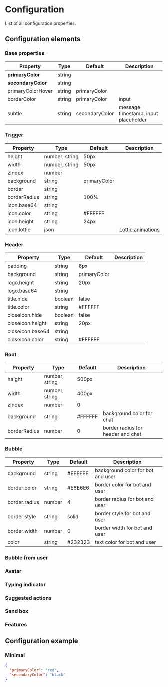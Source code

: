 # Configuration

List of all configuration properties.

## Configuration elements

### Base properties

| Property           | Type   | Default         | Description                          |
|--------------------|--------|-----------------|--------------------------------------|
| **primaryColor**   | string |                 |                                      |
| **secondaryColor** | string |                 |                                      |
| primaryColorHover  | string |  primaryColor   |                                      |
| borderColor        | string |  primaryColor   | input                                |
| subtle             | string |  secondaryColor | message timestamp, input placeholder |

### Trigger

| Property     | Type           | Default      | Description                                   |
|--------------|----------------|--------------|-----------------------------------------------|
| height       | number, string | 50px         |                                               |
| width        | number, string | 50px         |                                               |
| zIndex       | number         |              |                                               |
| background   | string         | primaryColor |                                               |
| border       | string         |              |                                               |
| borderRadius | string         | 100%         |                                               |
| icon.base64  | string         |              |                                               |
| icon.color   | string         | #FFFFFF      |                                               |
| icon.height  | string         | 24px         |                                               |
| icon.lottie  | json           |              | [Lottie animations](https://lottiefiles.com/) |

### Header

| Property         | Type    | Default      | Description |
|------------------|---------|--------------|-------------|
| padding          | string  | 8px          |             |
| background       | string  | primaryColor |             |
| logo.height      | string  | 20px         |             |
| logo.base64      | string  |              |             |
| title.hide       | boolean | false        |             |
| title.color      | string  | #FFFFFF      |             |
| closeIcon.hide   | boolean | false        |             |
| closeIcon.height | string  | 20px         |             |
| closeIcon.base64 | string  |              |             |
| closeIcon.color  | string  | #FFFFFF      |             |

### Root

| Property     | Type           | Default | Description                       |
|--------------|----------------|---------|-----------------------------------|
| height       | number, string | 500px   |                                   |
| width        | number, string | 400px   |                                   |
| zIndex       | number         | 0       |                                   |
| background   | string         | #FFFFFF | background color for chat         |
| borderRadius | number         | 0       | border radius for header and chat |

### Bubble

| Property      | Type   | Default | Description                       |
|---------------|--------|---------|-----------------------------------|
| background    | string | #EEEEEE | background color for bot and user |
| border.color  | string | #E6E6E6 | border color for bot and user     |
| border.radius | number | 4       | border radius for bot and user    |
| border.style  | string | solid   | border style for bot and user     |
| border.width  | number | 0       | border width for bot and user     |
| color         | string | #232323 | text color for bot and user       |

### Bubble from user

### Avatar

### Typing indicator

### Suggested actions

### Send box

### Features

## Configuration example

### Minimal

```json
{
  "primaryColor": "red",
  "secondaryColor": "black"
}
```
